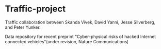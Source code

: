 # Traffic-project

Traffic collaboration between Skanda Vivek, David Yanni, Jesse Silverberg, and Peter Yunker.

Data repository for recent preprint "Cyber-physical risks of hacked Internet connected vehicles"(under revision, Nature Communications)

